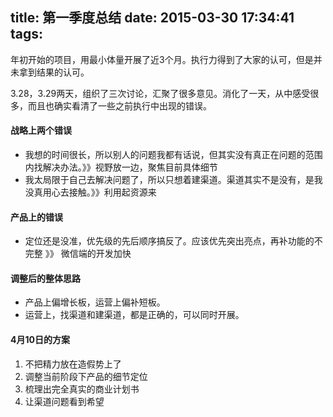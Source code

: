 title: 第一季度总结
date: 2015-03-30 17:34:41
tags:
---

年初开始的项目，用最小体量开展了近3个月。执行力得到了大家的认可，但是并未拿到结果的认可。

3.28，3.29两天，组织了三次讨论，汇聚了很多意见。消化了一天，从中感受很多，而且也确实看清了一些之前执行中出现的错误。

#### 战略上两个错误
* 我想的时间很长，所以别人的问题我都有话说，但其实没有真正在问题的范围内找解决办法。》》视野放一边，聚焦目前具体细节
* 我太局限于自己去解决问题了，所以只想着建渠道。渠道其实不是没有，是我没真用心去接触。》》利用起资源来

#### 产品上的错误
* 定位还是没准，优先级的先后顺序搞反了。应该优先突出亮点，再补功能的不完整 》》 微信端的开发加快

#### 调整后的整体思路
* 产品上偏增长板，运营上偏补短板。
* 运营上，找渠道和建渠道，都是正确的，可以同时开展。

#### 4月10日的方案
1. 不把精力放在造假势上了
2. 调整当前阶段下产品的细节定位
3. 梳理出完全真实的商业计划书
4. 让渠道问题看到希望
